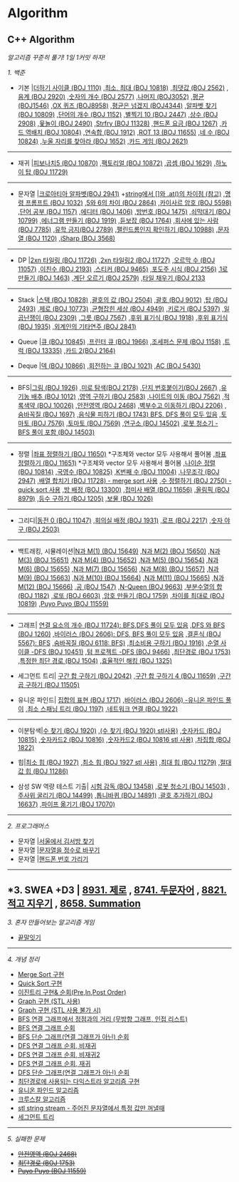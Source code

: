 # Algorithm
C++ Algorithm
----
*알고리즘 꾸준히 풀기!*
*1일 1커밋 하자!*

*1. 백준*

+ 기본 |[더하기 사이클 (BOJ 1110)](https://github.com/danielkang1003/Algorithm/blob/master/백준/boj1110.cpp)
,[최소, 최대 (BOJ 10818)](https://github.com/danielkang1003/Algorithm/blob/master/백준/boj10818.cpp)
,[최댓값 (BOJ 2562)](https://github.com/danielkang1003/Algorithm/blob/master/백준/boj2562.cpp)
,[음계 (BOJ 2920)](https://github.com/danielkang1003/Algorithm/blob/master/백준/boj2920.cpp)
,[숫자의 개수 (BOJ 2577)](https://github.com/danielkang1003/Algorithm/blob/master/백준/boj2577.cpp)
,[나머지 (BOJ3052)](https://github.com/danielkang1003/Algorithm/blob/master/백준/boj3052.cpp)
,[평균 (BOJ1546)](https://github.com/danielkang1003/Algorithm/blob/master/백준/boj1546.cpp)
,[OX 퀴즈 (BOJ8958)](https://github.com/danielkang1003/Algorithm/blob/master/백준/boj8958.cpp)
,[평균은 넘겠지 (BOJ4344)](https://github.com/danielkang1003/Algorithm/blob/master/백준/boj4344.cpp)
,[알파벳 찾기 (BOJ 10809)](https://github.com/danielkang1003/Algorithm/blob/master/백준/boj10809.cpp)
,[단어의 개수 (BOJ 1152)](https://github.com/danielkang1003/Algorithm/blob/master/백준/boj1152.cpp)
,[별찍기 10 (BOJ 2447)](https://github.com/danielkang1003/Algorithm/blob/master/백준/boj2447.cpp)
,[상수 (BOJ 2908)](https://github.com/danielkang1003/Algorithm/blob/master/백준/boj2908.cpp)
,[윷놀이 (BOJ 2490)](https://github.com/danielkang1003/Algorithm/blob/master/백준/boj2490.cpp)
,[Strfry (BOJ 11328)](https://github.com/danielkang1003/Algorithm/blob/master/백준/boj11328.cpp)
,[핸드폰 요금 (BOJ 1267)](https://github.com/danielkang1003/Algorithm/blob/master/백준/boj1267.cpp)
,[카드 역배치 (BOJ 10804)](https://github.com/danielkang1003/Algorithm/blob/master/백준/boj10804.cpp)
,[연속합 (BOJ 1912)](https://github.com/danielkang1003/Algorithm/blob/master/백준/boj1912.cpp)
,[ROT 13 (BOJ 11655)](https://github.com/danielkang1003/Algorithm/blob/master/백준/boj11655.cpp)
,[네 수 (BOJ 10824)](https://github.com/danielkang1003/Algorithm/blob/master/백준/boj10824.cpp)
,[누울 자리를 찾아라 (BOJ 1652)](https://github.com/danielkang1003/Algorithm/blob/master/백준/boj1652.cpp)
,[카드 게임 (BOJ 2621)](https://github.com/danielkang1003/Algorithm/blob/master/백준/boj2621.cpp)
----
+ 재귀 |[피보나치5 (BOJ 10870)](https://github.com/danielkang1003/Algorithm/blob/master/백준/재귀/boj10870.cpp)
,[팩토리얼 (BOJ 10872)](https://github.com/danielkang1003/Algorithm/blob/master/백준/재귀/boj10872.cpp)
,[곱셈 (BOJ 1629)](https://github.com/danielkang1003/Algorithm/blob/master/백준/재귀/boj1629.cpp)
,[하노이 탑 (BOJ 11729)](https://github.com/danielkang1003/Algorithm/blob/master/백준/재귀/boj11729.cpp)
----

+ 문자열 |[크로아티아 알파벳(BOJ 2941)](https://github.com/danielkang1003/Algorithm/blob/master/백준/문자열/boj2941.cpp)
		+[string에서 []와 .at()의 차이점 (참고)](https://neodreamer-dev.tistory.com/m/256)
,[명령 프롬프트 (BOJ 1032)](https://github.com/danielkang1003/Algorithm/blob/master/백준/문자열/boj1032.cpp)
,[5와 6의 차이 (BOJ 2864)](https://github.com/danielkang1003/Algorithm/blob/master/백준/문자열/boj2864.cpp)
,[카이사르 암호 (BOJ 5598)](https://github.com/danielkang1003/Algorithm/blob/master/백준/문자열/boj5598.cpp)
,[단어 공부 (BOJ 1157)](https://github.com/danielkang1003/Algorithm/blob/master/백준/문자열/boj1157.cpp)
,[에디터 (BOJ 1406)](https://github.com/danielkang1003/Algorithm/blob/master/백준/문자열/boj1406.cpp)
,[방번호 (BOJ 1475)](https://github.com/danielkang1003/Algorithm/blob/master/백준/문자열/boj1475.cpp)
,[쇠막대기 (BOJ 10799)](https://github.com/danielkang1003/Algorithm/blob/master/백준/문자열/boj10799.cpp)
,[에너그램 만들기 (BOJ 1919)](https://github.com/danielkang1003/Algorithm/blob/master/백준/문자열/boj1919.cpp)
,[듣보잡 (BOJ 1764)](https://github.com/danielkang1003/Algorithm/blob/master/백준/문자열/boj1764.cpp)
,[회사에 있는 사람 (BOJ 7785)](https://github.com/danielkang1003/Algorithm/blob/master/백준/문자열/boj7785.cpp)
,[유학 금지(BOJ 2789)](https://github.com/danielkang1003/Algorithm/blob/master/백준/문자열/boj2789.cpp)
,[팰린드롬인지 확인하기 (BOJ 10988)](https://github.com/danielkang1003/Algorithm/blob/master/백준/문자열/boj10988.cpp)
,[문자열 (BOJ 1120)](https://github.com/danielkang1003/Algorithm/blob/master/백준/문자열/boj1120.cpp)
,[iSharp (BOJ 3568)](https://github.com/danielkang1003/Algorithm/blob/master/백준/문자열/boj3568.cpp)
----

+ DP |[2xn 타일링 (BOJ 11726)](https://github.com/danielkang1003/Algorithm/blob/master/백준/DP/boj11726.cpp)
,[2xn 타일링2 (BOJ 11727)](https://github.com/danielkang1003/Algorithm/blob/master/백준/DP/boj11727.cpp)
,[오르막 수 (BOJ 11057)](https://github.com/danielkang1003/Algorithm/blob/master/백준/DP/boj11057.cpp)
,[이친수 (BOJ 2193)](https://github.com/danielkang1003/Algorithm/blob/master/백준/DP/boj2193.cpp)
,[스티커 (BOJ 9465)](https://github.com/danielkang1003/Algorithm/blob/master/백준/DP/boj9465.cpp)
,[포도주 시식 (BOJ 2156)](https://github.com/danielkang1003/Algorithm/blob/master/백준/DP/boj2156.cpp)
,[1로 만들기 (BOJ 1463)](https://github.com/danielkang1003/Algorithm/blob/master/백준/DP/boj1463.cpp)
,[계단 오르기 (BOJ 2579)](https://github.com/danielkang1003/Algorithm/blob/master/백준/DP/boj2579.cpp)
,[타일 채우기 (BOJ 2133](https://github.com/danielkang1003/Algorithm/blob/master/백준/DP/boj2133.cpp)
----

+ Stack |[스택 (BOJ 10828)](https://github.com/danielkang1003/Algorithm/blob/master/boj10828.cpp)
,[괄호의 값 (BOJ 2504)](https://github.com/danielkang1003/Algorithm/blob/master/boj2504.cpp)
,[괄호 (BOJ 9012)](https://github.com/danielkang1003/Algorithm/blob/master/boj9012.cpp)
,[탑 (BOJ 2493)](https://github.com/danielkang1003/Algorithm/blob/master/boj2493.cpp)
,[제로 (BOJ 10773)](https://github.com/danielkang1003/Algorithm/blob/master/boj10773.cpp)
,[균형잡힌 세상 (BOJ 4949)](https://github.com/danielkang1003/Algorithm/blob/master/boj4949.cpp)
,[키로거 (BOJ 5397)](https://github.com/danielkang1003/Algorithm/blob/master/boj5397.cpp)
,[일곱난쟁이 (BOJ 2309)](https://github.com/danielkang1003/Algorithm/blob/master/boj2309.cpp)
,[그릇 (BOJ 7567)](https://github.com/danielkang1003/Algorithm/blob/master/boj7567.cpp)
,[후위 표기식 (BOJ 1918)](https://github.com/danielkang1003/Algorithm/blob/master/boj1918.cpp)
,[후위 표기식 (BOJ 1935)](https://github.com/danielkang1003/Algorithm/blob/master/boj1935.cpp)
,[외계인의 기타연주 (BOJ 2841)](https://github.com/danielkang1003/Algorithm/blob/master/boj2841.cpp)


+ Queue |[큐 (BOJ 10845)](https://github.com/danielkang1003/Algorithm/blob/master/boj10845.cpp)
,[프린터 큐 (BOJ 1966)](https://github.com/danielkang1003/Algorithm/blob/master/boj1966.cpp)
,[조세퍼스 문제 (BOJ 1158)](https://github.com/danielkang1003/Algorithm/blob/master/boj1158.cpp)
,[트럭 (BOJ 13335)](https://github.com/danielkang1003/Algorithm/blob/master/boj13335.cpp)
,[카드 2(BOJ 2164)](https://github.com/danielkang1003/Algorithm/blob/master/boj2164.cpp)

+ Deque |[덱 (BOJ 10866)](https://github.com/danielkang1003/Algorithm/blob/master/boj10866.cpp)
,[회전하는 큐 (BOJ 1021)](https://github.com/danielkang1003/Algorithm/blob/master/boj1021.cpp)
,[AC (BOJ 5430)](https://github.com/danielkang1003/Algorithm/blob/master/boj5430.cpp)
----

+ BFS|[그림 (BOJ 1926)](https://github.com/danielkang1003/Algorithm/blob/master/boj1926.cpp)
,[미로 탐색(BOJ 2178)](https://github.com/danielkang1003/Algorithm/blob/master/boj2178.cpp)
,[단지 번호붙이기(BOJ 2667)](https://github.com/danielkang1003/Algorithm/blob/master/boj2667.cpp)
,[유기농 배추 (BOJ 1012)](https://github.com/danielkang1003/Algorithm/blob/master/boj1012.cpp)
,[영역 구하기 (BOJ 2583)](https://github.com/danielkang1003/Algorithm/blob/master/boj2583.cpp)
,[나이트의 이동 (BOJ 7562)](https://github.com/danielkang1003/Algorithm/blob/master/boj7562.cpp)
,[적록색약 (BOJ 10026)](https://github.com/danielkang1003/Algorithm/blob/master/boj10026.cpp)
,[안전영역 (BOJ 2468)](https://github.com/danielkang1003/Algorithm/blob/master/boj2468solved.cpp)
,[벽부수고 이동하기 (BOJ 2206)](https://github.com/danielkang1003/Algorithm/blob/master/boj2206.cpp)
,[숨바꼭질 (BOJ 1697)](https://github.com/danielkang1003/Algorithm/blob/master/boj1697.cpp)
,[음식물 피하기 (BOJ 1743) BFS, DFS 풀이 모두 있음](https://github.com/danielkang1003/Algorithm/blob/master/boj1743.cpp)
,[토마토 (BOJ 7576)](https://github.com/danielkang1003/Algorithm/blob/master/boj7576.cpp)
,[토마토 (BOJ 7569)](https://github.com/danielkang1003/Algorithm/blob/master/boj7569.cpp)
,[연구소 (BOJ 14502)](https://github.com/danielkang1003/Algorithm/blob/master/boj14502.cpp)
,[로봇 청소기 - BFS 풀이 포함 (BOJ 14503)](https://github.com/danielkang1003/Algorithm/blob/master/boj14503.cpp)
----

+ 정렬 |[좌표 정렬하기 (BOJ 11650)](https://github.com/danielkang1003/Algorithm/blob/master/boj11650.cpp)
		*구조체와 vector 모두 사용해서 풀어봄
,[좌표 정렬하기 (BOJ 11651)](https://github.com/danielkang1003/Algorithm/blob/master/boj11651.cpp)
		*구조체와 vector 모두 사용해서 풀어봄
,[나이순 정렬 (BOJ 10814)](https://github.com/danielkang1003/Algorithm/blob/master/boj10814.cpp)
,[국영수 (BOJ 10825)](https://github.com/danielkang1003/Algorithm/blob/master/boj10825.cpp)
,[K번째 수 (BOJ 11004)](https://github.com/danielkang1003/Algorithm/blob/master/boj11004.cpp)
,[나무조각 (BOJ 2947)](https://github.com/danielkang1003/Algorithm/blob/master/boj2947.cpp)
,[배열 합치기 (BOJ 11728) - merge sort 사용](https://github.com/danielkang1003/Algorithm/blob/master/boj11728.cpp)
,[수 정렬하기 (BOJ 2750) - quick sort 사용](https://github.com/danielkang1003/Algorithm/blob/master/quick_sort.cpp)
,[방 배정 (BOJ 13300)](https://github.com/danielkang1003/Algorithm/blob/master/boj13300.cpp)
,[접미사 배열 (BOJ 11656)](https://github.com/danielkang1003/Algorithm/blob/master/boj11656.cpp)
,[올림픽 (BOJ 8979)](https://github.com/danielkang1003/Algorithm/blob/master/boj8979.cpp)
,[등수 구하기 (BOJ 1205)](https://github.com/danielkang1003/Algorithm/blob/master/boj1205.cpp)
,[보물 (BOJ 1026)](https://github.com/danielkang1003/Algorithm/blob/master/boj1026.cpp)
----

+ 그리디|[동전 0 (BOJ 11047)](https://github.com/danielkang1003/Algorithm/blob/master/boj11047.cpp)
,[회의실 배정 (BOJ 1931)](https://github.com/danielkang1003/Algorithm/blob/master/boj1931.cpp)
,[로프 (BOJ 2217)](https://github.com/danielkang1003/Algorithm/blob/master/boj2217.cpp)
,[숫자 야구 (BOJ 2503)](https://github.com/danielkang1003/Algorithm/blob/master/boj2503.cpp)

----

+ 백트래킹, 시뮬레이션|[N과 M(1) (BOJ 15649)](https://github.com/danielkang1003/Algorithm/blob/master/boj15649.cpp)
,[N과 M(2) (BOJ 15650)](https://github.com/danielkang1003/Algorithm/blob/master/boj15650.cpp)
,[N과 M(3) (BOJ 15651)](https://github.com/danielkang1003/Algorithm/blob/master/boj15651.cpp)
,[N과 M(4) (BOJ 15652)](https://github.com/danielkang1003/Algorithm/blob/master/boj15652.cpp)
,[N과 M(5) (BOJ 15654)](https://github.com/danielkang1003/Algorithm/blob/master/boj15654.cpp)
,[N과 M(6) (BOJ 15655)](https://github.com/danielkang1003/Algorithm/blob/master/boj15655.cpp)
,[N과 M(7) (BOJ 15656)](https://github.com/danielkang1003/Algorithm/blob/master/boj15656.cpp)
,[N과 M(8) (BOJ 15657)](https://github.com/danielkang1003/Algorithm/blob/master/boj15657.cpp)
,[N과 M(9) (BOJ 15663)](https://github.com/danielkang1003/Algorithm/blob/master/boj15663.cpp)
,[N과 M(10) (BOJ 15664)](https://github.com/danielkang1003/Algorithm/blob/master/boj15664.cpp)
,[N과 M(11) (BOJ 15665)](https://github.com/danielkang1003/Algorithm/blob/master/boj15665.cpp)
,[N과 M(12) (BOJ 15666)](https://github.com/danielkang1003/Algorithm/blob/master/boj15666.cpp)
,[공 (BOJ 1547)](https://github.com/danielkang1003/Algorithm/blob/master/boj1547.cpp)
,[N-Queen (BOJ 9663)](https://github.com/danielkang1003/Algorithm/blob/master/boj9663.cpp)
,[부분수열의 합 (BOJ 1182)](https://github.com/danielkang1003/Algorithm/blob/master/boj1182.cpp)
,[로또 (BOJ 6603)](https://github.com/danielkang1003/Algorithm/blob/master/boj6603.cpp)
,[암호 만들기 (BOJ 1759)](https://github.com/danielkang1003/Algorithm/blob/master/boj1759.cpp)
,[차이를 최대로 (BOJ 10819)](https://github.com/danielkang1003/Algorithm/blob/master/boj10819.cpp)
,[Puyo Puyo (BOJ 11559)](https://github.com/danielkang1003/Algorithm/blob/master/boj11559.cpp)
----

+ 그래프|
[연결 요소의 개수 (BOJ 11724): BFS,DFS 풀이 모두 있음](https://github.com/danielkang1003/Algorithm/blob/master/boj11724.cpp)
,[DFS 와 BFS (BOJ 1260)](https://github.com/danielkang1003/Algorithm/blob/master/boj1260.cpp)
,[바이러스 (BOJ 2606): DFS, BFS 풀이 모두 있음](https://github.com/danielkang1003/Algorithm/blob/master/boj2606.cpp)
,[결혼식 (BOJ 5567): BFS](https://github.com/danielkang1003/Algorithm/blob/master/boj5567.cpp)
,[숨바꼭질 (BOJ 6118: BFS)](https://github.com/danielkang1003/Algorithm/blob/master/boj6118.cpp)
,[최소비용 구하기 (BOJ 1916)](https://github.com/danielkang1003/Algorithm/blob/master/boj1916.cpp)
,[순열 사이클 -DFS (BOJ 10451)](https://github.com/danielkang1003/Algorithm/blob/master/boj10451.cpp)
,[텀 프로젝트 -DFS (BOJ 9466)](https://github.com/danielkang1003/Algorithm/blob/master/boj9466.cpp)
,[최단경로 (BOJ 1753)](https://github.com/danielkang1003/Algorithm/blob/master/boj1753_repeat.cpp)
,[특정한 최단 경로 (BOJ 1504)](https://github.com/danielkang1003/Algorithm/blob/master/boj1504.cpp)
,[효율적인 해킹 (BOJ 1325)](https://github.com/danielkang1003/Algorithm/blob/master/boj1325.cpp)

+ 세그먼트 트리|
[구간 합 구하기 (BOJ 2042)](https://github.com/danielkang1003/Algorithm/blob/master/boj2042.cpp)
,[구간 합 구하기 4 (BOJ 11659)](https://github.com/danielkang1003/Algorithm/blob/master/boj11659.cpp)
,[구간 곱 구하기 (BOJ 11505)](https://github.com/danielkang1003/Algorithm/blob/master/boj11505.cpp)

+ 유니온 파인드|
[집합의 표현 (BOJ 1717)](https://github.com/danielkang1003/Algorithm/blob/master/boj1717.cpp)
,[바이러스 (BOJ 2606) -유니온 파인드 풀이](https://github.com/danielkang1003/Algorithm/blob/master/boj2606_unionfind.cpp)
,[최소 스패닝 트리 (BOJ 1197)](https://github.com/danielkang1003/Algorithm/blob/master/boj1197.cpp)
,[네트워크 연결 (BOJ 1922)](https://github.com/danielkang1003/Algorithm/blob/master/boj1922.cpp)
----

+ 이분탐색|[수 찾기 (BOJ 1920)](https://github.com/danielkang1003/Algorithm/blob/master/boj1920.cpp)
,[(수  찾기 (BOJ 1920) stl사용)](https://github.com/danielkang1003/Algorithm/blob/master/boj1920_bs.cpp)
,[숫자카드 (BOJ 10815)](https://github.com/danielkang1003/Algorithm/blob/master/boj10815.cpp)
,[숫자카드2 (BOJ 10816)](https://github.com/danielkang1003/Algorithm/blob/master/boj10816.cpp)
,[숫자카드2 (BOJ 10816 stl 사용)](https://github.com/danielkang1003/Algorithm/blob/master/boj10816_bound.cpp)
,[차집합 (BOJ 1822)](https://github.com/danielkang1003/Algorithm/blob/master/boj1822.cpp)

+ 힙|[최소 힙 (BOJ 1927)](https://github.com/danielkang1003/Algorithm/blob/master/boj1927.cpp)
,[최소 힙 (BOJ 1927 stl 사용)](https://github.com/danielkang1003/Algorithm/blob/master/boj1927_stl.cpp)
,[최대 힙 (BOJ 11279)](https://github.com/danielkang1003/Algorithm/blob/master/boj11279.cpp)
,[절대값 힙 (BOJ 11286)](https://github.com/danielkang1003/Algorithm/blob/master/boj11286.cpp)


+ 삼성 SW 역량 테스트 기출|
[시험 감독 (BOJ 13458)](https://github.com/danielkang1003/Algorithm/blob/master/boj13458.cpp)
,[로봇 청소기 (BOJ 14503)](https://github.com/danielkang1003/Algorithm/blob/master/boj14503.cpp)
,[주사위 굴리기 (BOJ 14499)](https://github.com/danielkang1003/Algorithm/blob/master/boj14499.cpp)
,[톱니바퀴 (BOJ 14891)](https://github.com/danielkang1003/Algorithm/blob/master/boj14891.cpp)
,[괄호 추가하기 (BOJ 16637)](https://github.com/danielkang1003/Algorithm/blob/master/boj2503.cpp)
,[파이프 옮기기 (BOJ 17070)](https://github.com/danielkang1003/Algorithm/blob/master/boj17070.cpp)
----

*2. 프로그래머스*
+ 문자열 |[서울에서 김서방 찾기](https://github.com/danielkang1003/Algorithm/blob/master/%EC%84%9C%EC%9A%B8%EC%97%90%EC%84%9C%20%EA%B9%80%EC%84%9C%EB%B0%A9%EC%B0%BE%EA%B8%B0.cpp)
+ 문자열 |[문자열을 정수로 바꾸기](https://github.com/danielkang1003/Algorithm/blob/master/%EB%AC%B8%EC%9E%90%EC%97%B4%EC%9D%84%20%EC%A0%95%EC%88%98%EB%A1%9C%20%EB%B0%94%EA%BE%B8%EA%B8%B0.cpp)
+ 문자열 |[핸드폰 번호 가리기](https://github.com/danielkang1003/Algorithm/blob/master/%ED%95%B8%EB%93%9C%ED%8F%B0%20%EB%B2%88%ED%98%B8%20%EA%B0%80%EB%A6%AC%EA%B8%B0.cpp)
----

*3. SWEA
+D3 | [8931. 제로](https://github.com/danielkang1003/Algorithm/blob/master/zero.cpp)
, [8741. 두문자어](https://github.com/danielkang1003/Algorithm/blob/master/swea8741.cpp)
, [8821. 적고 지우기](https://github.com/danielkang1003/Algorithm/blob/master/swea8821.cpp)
, [8658. Summation](https://github.com/danielkang1003/Algorithm/blob/master/swea8685.cpp)
----

*3. 혼자 만들어보는 알고리즘 게임*
- [끝말잇기](https://github.com/danielkang1003/Algorithm/blob/master/%EB%81%9D%EB%A7%90%EC%9E%87%EA%B8%B0%EA%B2%8C%EC%9E%84.cpp)
----

*4. 개념 정리*
+ [Merge Sort 구현](https://github.com/danielkang1003/Algorithm/blob/master/merge_sort.cpp)
+ [Quick Sort 구현](https://github.com/danielkang1003/Algorithm/blob/master/quick_sort.cpp)
+ [이진트리 구현& 순회(Pre,In,Post Order)](https://github.com/danielkang1003/Algorithm/blob/master/preinpostorder.cpp)
+ [Graph 구현 (STL 사용)](https://github.com/danielkang1003/Algorithm/blob/master/graph.cpp)
+ [Graph 구현 (STL 사용 불가 시)](https://github.com/danielkang1003/Algorithm/blob/master/graph_no_stl.cpp)
+ [BFS 연결 그래프에서 정점과의 거리 (무방향 그래프, 인접 리스트)](https://github.com/danielkang1003/Algorithm/blob/master/undirectedGraph.cpp)
+ [BFS 연결 그래프 순회](https://github.com/danielkang1003/Algorithm/blob/master/graph_circuit.cpp)
+ [BFS 단순 그래프(연결 그래프가 아닌) 순회](https://github.com/danielkang1003/Algorithm/blob/master/simple_graph_circuit.cpp)
+ [DFS 연결 그래프 순회, 비재귀](https://github.com/danielkang1003/Algorithm/blob/master/dfs_graph_circuit.cpp)
+ [DFS 연결 그래프 순회, 비재귀2](https://github.com/danielkang1003/Algorithm/blob/master/graph_circuit_2.cpp)
+ [DFS 연결 그래프 순회, 재귀](https://github.com/danielkang1003/Algorithm/blob/master/recur_graph.cpp)
+ [DFS 단순 그래프(연결 그래프가 아닌) 순회](https://github.com/danielkang1003/Algorithm/blob/master/simple_graph_circuit_dfs.cpp)
+ [최단경로에 사용되는 다익스트라 알고리즘 구현](https://github.com/danielkang1003/Algorithm/blob/master/dijkstra.cpp)
+ [유니온 파인드 알고리즘](https://github.com/danielkang1003/Algorithm/blob/master/unionfind.cpp)
+ [크루스칼 알고리즘](https://github.com/danielkang1003/Algorithm/blob/master/kruskal.cpp)
+ [stl string stream - 주어진 문자열에서 특정 값만 꺼낼때](https://github.com/danielkang1003/Algorithm/blob/master/stringstream.cpp)
+ [세그먼트 트리](https://github.com/danielkang1003/Algorithm/blob/master/segmentTree.cpp)
----

*5. 실패한 문제*
+ ~~[안전영역 (BOJ 2468)](https://github.com/danielkang1003/Algorithm/blob/master/boj2468.cpp)~~
+ ~~[최단경로 (BOJ 1753)](https://github.com/danielkang1003/Algorithm/blob/master/boj1753.cpp)~~
+ ~~[Puyo Puyo (BOJ 11559)](https://github.com/danielkang1003/Algorithm/blob/master/boj11559.cpp)~~
